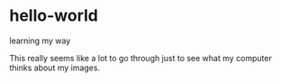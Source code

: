 # hello-world
learning my way

This really seems like a lot to go through just to see what my computer thinks about my images.
